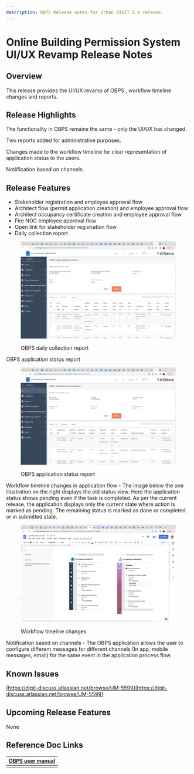 ```yaml
---
description: OBPS Release notes for Urban DIGIT 2.8 release.
---
```


# Online Building Permission System UI/UX Revamp Release Notes

## Overview <a href="#overview" id="overview"></a>

This release provides the UI/UX revamp of OBPS , workflow timeline changes and reports.

## Release Highlights <a href="#release-highlights" id="release-highlights"></a>

The functionality in OBPS remains the same - only the UI/UX has changed.

Two reports added for administrative purposes.

Changes made to the workflow timeline for clear representation of application status to the users.

Notiification based on channels.

## Release Features <a href="#release-features" id="release-features"></a>

* Stakeholder registration and employee approval flow
* Architect flow (permit application creation) and employee approval flow
* Architect occupancy certificate creation and employee approval flow
* Fire NOC employee approval flow
* Open link for stakeholder registration flow
* Daily collection report

<figure><img src="../../../.gitbook/assets/Screenshot 2023-02-16 at 2.41.26 PM (1).png" alt=""><figcaption><p>OBPS daily collection report</p></figcaption></figure>

OBPS application status report

<figure><img src="../../../.gitbook/assets/Screenshot 2023-02-16 at 2.46.45 PM.png" alt=""><figcaption><p>OBPS application status report</p></figcaption></figure>

Workflow timeline changes in application flow - The image below the one illustration on the right displays the old status view. Here the application status shows pending even if the task is completed. As per the current release, the application displays only the current state where action is marked as pending. The remaining status is marked as done or completed or in submitted state.

<figure><img src="../../../.gitbook/assets/Screenshot 2023-02-16 at 2.56.03 PM.png" alt=""><figcaption><p>Workflow timeline changes</p></figcaption></figure>

Notification based on channels - The OBPS application allows the user to configure different messages for different channels (In app, mobile messages, email) for the same event in the application process flow.

## Known Issues <a href="#known-issues" id="known-issues"></a>

​[https://digit-discuss.atlassian.net/browse/UM-5599](https://digit-discuss.atlassian.net/browse/UM-5599)

## Upcoming Release Features <a href="#upcoming-release-features" id="upcoming-release-features"></a>

None

## Reference Doc Links <a href="#reference-doc-links" id="reference-doc-links"></a>

| [OBPS user manual](https://urban.digit.org/v/v2.6/product/modules/online-building-plan-approval-system-obpas/obpas-user-manual) |
| ------------------------------------------------------------------------------------------------------------------------------- |
|                                                                                                                                 |
